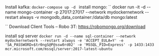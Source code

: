 Install kafka:
``docker-compose up -d
``
install mongo:
``
docker run -it -d --name mongo-container -p 27017:27017 --network mydockernetwork --restart always -v mongodb_data_container:/data/db mongo:latest

``
Download Client Tools – Robo 3T:
https://robomongo.org/download

install sql server
``
docker run -d --name sql-container --network mydockernetwork --restart always -e 'ACCEPT_EULA=Y' -e 'SA_PASSWORD=$tr0ngS@P@ssw0rd02' -e 'MSSQL_PID=Express' -p 1433:1433 mcr.microsoft.com/mssql/server:2017-latest-ubuntu 
``